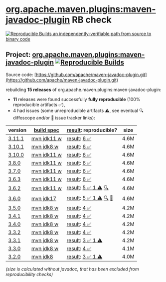 [org.apache.maven.plugins:maven-javadoc-plugin](https://central.sonatype.com/artifact/org.apache.maven.plugins/maven-javadoc-plugin/versions) RB check
=======

[![Reproducible Builds](https://reproducible-builds.org/images/logos/rb.svg) an independently-verifiable path from source to binary code](https://reproducible-builds.org/)

## Project: [org.apache.maven.plugins:maven-javadoc-plugin](https://central.sonatype.com/artifact/org.apache.maven.plugins/maven-javadoc-plugin/versions) [![Reproducible Builds](https://img.shields.io/endpoint?url=https://raw.githubusercontent.com/jvm-repo-rebuild/reproducible-central/master/content/org/apache/maven/plugins/maven-javadoc-plugin/badge.json)](https://github.com/jvm-repo-rebuild/reproducible-central/blob/master/content/org/apache/maven/plugins/maven-javadoc-plugin/README.md)

Source code: [https://github.com/apache/maven-javadoc-plugin.git](https://github.com/apache/maven-javadoc-plugin.git)

rebuilding **15 releases** of org.apache.maven.plugins:maven-javadoc-plugin:
- **11** releases were found successfully **fully reproducible** (100% reproducible artifacts :white_check_mark:),
- 4 had issues (some unreproducible artifacts :warning:, see eventual :mag: diffoscope and/or :memo: issue tracker links):

| version | [build spec](/BUILDSPEC.md) | [result](https://reproducible-builds.org/docs/jvm/): reproducible? | size |
| -- | --------- | ------ | -- |
| [3.11.1](https://central.sonatype.com/artifact/org.apache.maven.plugins/maven-javadoc-plugin/3.11.1/pom) | [mvn jdk11 w](maven-javadoc-plugin-3.11.1.buildspec) | [result](maven-javadoc-plugin-3.11.1.buildinfo): [6 :white_check_mark: ](maven-javadoc-plugin-3.11.1.buildcompare) | 4.6M |
| [3.10.1](https://central.sonatype.com/artifact/org.apache.maven.plugins/maven-javadoc-plugin/3.10.1/pom) | [mvn jdk8 w](maven-javadoc-plugin-3.10.1.buildspec) | [result](maven-javadoc-plugin-3.10.1.buildinfo): [6 :white_check_mark: ](maven-javadoc-plugin-3.10.1.buildcompare) | 4.6M |
| [3.10.0](https://central.sonatype.com/artifact/org.apache.maven.plugins/maven-javadoc-plugin/3.10.0/pom) | [mvn jdk11 w](maven-javadoc-plugin-3.10.0.buildspec) | [result](maven-javadoc-plugin-3.10.0.buildinfo): [6 :white_check_mark: ](maven-javadoc-plugin-3.10.0.buildcompare) | 4.6M |
| [3.8.0](https://central.sonatype.com/artifact/org.apache.maven.plugins/maven-javadoc-plugin/3.8.0/pom) | [mvn jdk11 w](maven-javadoc-plugin-3.8.0.buildspec) | [result](maven-javadoc-plugin-3.8.0.buildinfo): [6 :white_check_mark: ](maven-javadoc-plugin-3.8.0.buildcompare) | 4.6M |
| [3.7.0](https://central.sonatype.com/artifact/org.apache.maven.plugins/maven-javadoc-plugin/3.7.0/pom) | [mvn jdk11 w](maven-javadoc-plugin-3.7.0.buildspec) | [result](maven-javadoc-plugin-3.7.0.buildinfo): [6 :white_check_mark: ](maven-javadoc-plugin-3.7.0.buildcompare) | 4.6M |
| [3.6.3](https://central.sonatype.com/artifact/org.apache.maven.plugins/maven-javadoc-plugin/3.6.3/pom) | [mvn jdk11 w](maven-javadoc-plugin-3.6.3.buildspec) | [result](maven-javadoc-plugin-3.6.3.buildinfo): [6 :white_check_mark: ](maven-javadoc-plugin-3.6.3.buildcompare) | 4.6M |
| [3.6.2](https://central.sonatype.com/artifact/org.apache.maven.plugins/maven-javadoc-plugin/3.6.2/pom) | [mvn jdk11 w](maven-javadoc-plugin-3.6.2.buildspec) | [result](maven-javadoc-plugin-3.6.2.buildinfo): [5 :white_check_mark:  1 :warning:](maven-javadoc-plugin-3.6.2.buildcompare) [:mag:](maven-javadoc-plugin-3.6.2.diffoscope) | 4.6M |
| [3.6.0](https://central.sonatype.com/artifact/org.apache.maven.plugins/maven-javadoc-plugin/3.6.0/pom) | [mvn jdk17](maven-javadoc-plugin-3.6.0.buildspec) | [result](maven-javadoc-plugin-3.6.0.buildinfo): [5 :white_check_mark:  1 :warning:](maven-javadoc-plugin-3.6.0.buildcompare) [:mag:](maven-javadoc-plugin-3.6.0.diffoscope) [:memo:](https://issues.apache.org/jira/browse/MJAVADOC-774) | 4.6M |
| [3.5.0](https://central.sonatype.com/artifact/org.apache.maven.plugins/maven-javadoc-plugin/3.5.0/pom) | [mvn jdk8 w](maven-javadoc-plugin-3.5.0.buildspec) | [result](maven-javadoc-plugin-3.5.0.buildinfo): [4 :white_check_mark: ](maven-javadoc-plugin-3.5.0.buildcompare) | 4.2M |
| [3.4.1](https://central.sonatype.com/artifact/org.apache.maven.plugins/maven-javadoc-plugin/3.4.1/pom) | [mvn jdk8 w](maven-javadoc-plugin-3.4.1.buildspec) | [result](maven-javadoc-plugin-3.4.1.buildinfo): [4 :white_check_mark: ](maven-javadoc-plugin-3.4.1.buildcompare) | 4.2M |
| [3.4.0](https://central.sonatype.com/artifact/org.apache.maven.plugins/maven-javadoc-plugin/3.4.0/pom) | [mvn jdk8 w](maven-javadoc-plugin-3.4.0.buildspec) | [result](maven-javadoc-plugin-3.4.0.buildinfo): [4 :white_check_mark: ](maven-javadoc-plugin-3.4.0.buildcompare) | 4.2M |
| [3.3.2](https://central.sonatype.com/artifact/org.apache.maven.plugins/maven-javadoc-plugin/3.3.2/pom) | [mvn jdk8 w](maven-javadoc-plugin-3.3.2.buildspec) | [result](maven-javadoc-plugin-3.3.2.buildinfo): [4 :white_check_mark: ](maven-javadoc-plugin-3.3.2.buildcompare) | 4.2M |
| [3.3.1](https://central.sonatype.com/artifact/org.apache.maven.plugins/maven-javadoc-plugin/3.3.1/pom) | [mvn jdk8 w](maven-javadoc-plugin-3.3.1.buildspec) | [result](maven-javadoc-plugin-3.3.1.buildinfo): [3 :white_check_mark:  1 :warning:](maven-javadoc-plugin-3.3.1.buildcompare) | 4.2M |
| [3.3.0](https://central.sonatype.com/artifact/org.apache.maven.plugins/maven-javadoc-plugin/3.3.0/pom) | [mvn jdk8 w](maven-javadoc-plugin-3.3.0.buildspec) | [result](maven-javadoc-plugin-3.3.0.buildinfo): [4 :white_check_mark: ](maven-javadoc-plugin-3.3.0.buildcompare) | 4.1M |
| [3.2.0](https://central.sonatype.com/artifact/org.apache.maven.plugins/maven-javadoc-plugin/3.2.0/pom) | [mvn jdk8](maven-javadoc-plugin-3.2.0.buildspec) | [result](maven-javadoc-plugin-3.2.0.buildinfo): [3 :white_check_mark:  1 :warning:](maven-javadoc-plugin-3.2.0.buildcompare) | 4.0M |

<i>(size is calculated without javadoc, that has been excluded from reproducibility checks)</i>
